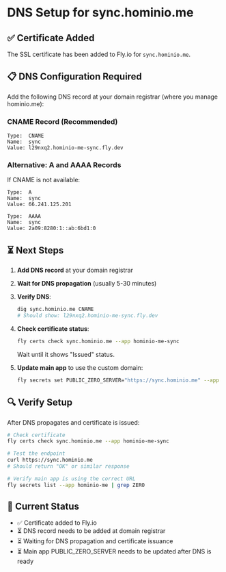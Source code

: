 # DNS Setup for sync.hominio.me

## ✅ Certificate Added

The SSL certificate has been added to Fly.io for `sync.hominio.me`.

## 📋 DNS Configuration Required

Add the following DNS record at your domain registrar (where you manage hominio.me):

### CNAME Record (Recommended)
```
Type:  CNAME
Name:  sync
Value: l29nxq2.hominio-me-sync.fly.dev
```

### Alternative: A and AAAA Records
If CNAME is not available:
```
Type:  A
Name:  sync
Value: 66.241.125.201

Type:  AAAA
Name:  sync
Value: 2a09:8280:1::ab:6bd1:0
```

## ⏳ Next Steps

1. **Add DNS record** at your domain registrar
2. **Wait for DNS propagation** (usually 5-30 minutes)
3. **Verify DNS**: 
   ```bash
   dig sync.hominio.me CNAME
   # Should show: l29nxq2.hominio-me-sync.fly.dev
   ```
4. **Check certificate status**:
   ```bash
   fly certs check sync.hominio.me --app hominio-me-sync
   ```
   Wait until it shows "Issued" status.

5. **Update main app** to use the custom domain:
   ```bash
   fly secrets set PUBLIC_ZERO_SERVER="https://sync.hominio.me" --app hominio-me
   ```

## 🔍 Verify Setup

After DNS propagates and certificate is issued:
```bash
# Check certificate
fly certs check sync.hominio.me --app hominio-me-sync

# Test the endpoint
curl https://sync.hominio.me
# Should return "OK" or similar response

# Verify main app is using the correct URL
fly secrets list --app hominio-me | grep ZERO
```

## 📝 Current Status

- ✅ Certificate added to Fly.io
- ⏳ DNS record needs to be added at domain registrar
- ⏳ Waiting for DNS propagation and certificate issuance
- ⏳ Main app PUBLIC_ZERO_SERVER needs to be updated after DNS is ready

